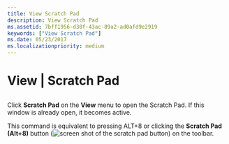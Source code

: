 ```yaml
---
title: View Scratch Pad
description: View Scratch Pad
ms.assetid: 7bff1956-d38f-43ac-89a2-ad0afd9e2919
keywords: ["View Scratch Pad"]
ms.date: 05/23/2017
ms.localizationpriority: medium
---
```


# View | Scratch Pad


## <span id="ddk_view_scratch_pad_dbg"></span><span id="DDK_VIEW_SCRATCH_PAD_DBG"></span>


Click **Scratch Pad** on the **View** menu to open the Scratch Pad. If this window is already open, it becomes active.

This command is equivalent to pressing ALT+8 or clicking the **Scratch Pad (Alt+8)** button (![screen shot of the scratch pad button](images/tbspad.png)) on the toolbar.

 

 






